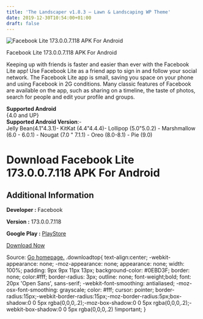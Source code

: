 ```yaml
---
title: 'The Landscaper v1.8.3 – Lawn & Landscaping WP Theme'
date: 2019-12-30T10:54:00+01:00
draft: false
---
```


![Facebook Lite 173.0.0.7.118 APK For Android](https://i0.wp.com/apkhome.net/wp-content/uploads/2019/11/Facebook-Lite-173.0.0.7.118.png "Facebook Lite 173.0.0.7.118 APK For Android")

  

Facebook Lite 173.0.0.7.118 APK For Android

Keeping up with friends is faster and easier than ever with the Facebook Lite app! Use Facebook Lite as a friend app to sign in and follow your social network. The Facebook Lite app is small, saving you space on your phone and using Facebook in 2G conditions. Many classic features of Facebook are available on the app, such as sharing on a timeline, the taste of photos, search for people and edit your profile and groups.

**Supported Android**  
{4.0 and UP}  
**Supported Android Version**:-  
Jelly Bean(4.1"4.3.1)- KitKat (4.4"4.4.4)- Lollipop (5.0"5.0.2) - Marshmallow (6.0 - 6.0.1) - Nougat (7.0 " 7.1.1) - Oreo (8.0-8.1) - Pie (9.0)

Download Facebook Lite 173.0.0.7.118 APK For Android
====================================================

Additional Information
----------------------

**Developer :** Facebook

**Version :** 173.0.0.7.118

**Google Play :** [PlayStore](https://play.google.com/store/apps/details?id=com.facebook.lite)

  

[Download Now](https://store4app.co/post/facebook-lite-173-0-0-7-118-apk-for-android_1573999735)

  
Source: [Go homepage.](https://store4app.co/post/facebook-lite-173-0-0-7-118-apk-for-android_1573999735) .downloadtop{ text-align:center; -webkit-appearance: none; -moz-appearance: none; appearance: none; width: 100%; padding: 9px 9px 11px 13px; background-color: #0EBD3F; border: none; color:#fff; border-radius: 3px; outline: none; font-weight;bold; font: 20px 'Open Sans', sans-serif; -webkit-font-smoothing: antialiased; -moz-osx-font-smoothing: grayscale; color: #fff; cursor: pointer; border-radius:15px;-webkit-border-radius:15px;-moz-border-radius:5px;box-shadow:0 0 5px rgba(0,0,0,.2);-moz-box-shadow:0 0 5px rgba(0,0,0,.2);-webkit-box-shadow:0 0 5px rgba(0,0,0,.2) !important; }